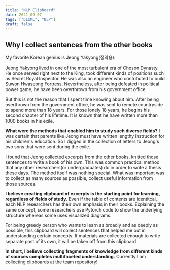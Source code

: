 ```yaml
---
title: "NLP Clipboard"
date: 2021-09-07
tags: ["DL&ML", "NLP"]
draft: false
---
```


## Why I collect sentences from the other books

My favorite Korean genius is Jeong Yakyong(정약용).

Jeong Yakyong lived in one of the most turbulent era of Choson Dynasty. He once served right next to the King, took different kinds of positions such as Secret Royal Inspector. He was also an engineer who contributed to build Suwon Hwaseong Fortress. Nevertheless, after being defeated in political power game, he have been overthrown from his government office.

But this is not the reason that I spent time knowing about him. After being overthrown from the government office, he was sent to remote countryside to spend more than 18 years. For those lonely 18 years, he begins his second chapter of his lifetime. It is known that he have written more than 1000 books in his exile.

**What were the methods that enabled him to study such diverse fields?** I was certain that parents like Jeong must have written lengthy instruction for his children's education. So I digged in the collection of letters to Jeong's two sons that were sent during the exile.

I found that Jeong collected excerpts from the other books, knitted those sentences to write a book of his own. This was common practical method that any other researchers(or undergraduates) do in order to write a thesis these days. The method itself was nothing special. What was important was to collect as many sources as possible, collect useful information from those sources.

**I believe creating clipboard of excerpts is the starting point for learning, regardless of fields of study.** Even if the table of contents are identitcal, each NLP researchers has their own emphasis in their books. Explaining the same concept, some researchers use Pytorch code to show the underlying structure whereas some uses visualized diagrams.

For being greedy person who wants to learn as broadly and as deeply as possible, this clipboard will collect sentences that helped me out in understanding certain concepts. If materials are collected enough to write separate post of its own, it will be taken off from this clipboard.

**In short, I believe collecting fragments of knowledge from different kinds of sources completes multifaceted understanding.** Currently I am collecting clipboards at the team repository!
